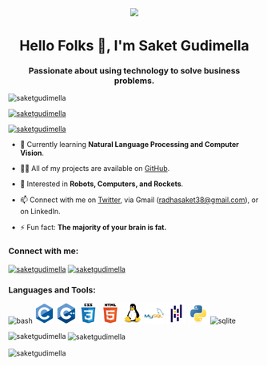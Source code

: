 <div align="center">
  <img src="https://media.giphy.com/media/M9gbBd9nbDrOTu1Mqx/giphy.gif" width="100"/>
</div>

<h1 align="center">Hello Folks 👋, I'm Saket Gudimella</h1>
<h3 align="center">Passionate about using technology to solve business problems.</h3>

<p align="left"> <img src="https://komarev.com/ghpvc/?username=saketgudimella&label=Profile%20views&color=0e75b6&style=flat" alt="saketgudimella" /> </p>

<p align="left"> <a href="https://github.com/SaketGudimella"><img src="https://github-profile-trophy.vercel.app/?username=saketgudimella" alt="saketgudimella" /></a> </p>

<p align="left"> <a href="https://twitter.com/saketgudimella" target="blank"><img src="https://img.shields.io/twitter/follow/saketgudimella?logo=twitter&style=for-the-badge" alt="saketgudimella" /></a> </p>

- 🌱 Currently learning **Natural Language Processing and Computer Vision**.

- 👨‍💻 All of my projects are available on [GitHub](https://github.com/SaketGudimella).

- 🧐 Interested in **Robots, Computers, and Rockets**.

- 📫 Connect with me on [Twitter](https://twitter.com/saketgudimella), via Gmail (radhasaket38@gmail.com), or on LinkedIn.

- ⚡ Fun fact: **The majority of your brain is fat.**

<h3 align="left">Connect with me:</h3>
<p align="left">
  <a href="https://twitter.com/saketgudimella" target="blank"><img align="center" src="https://raw.githubusercontent.com/rahuldkjain/github-profile-readme-generator/master/src/images/icons/Social/twitter.svg" alt="saketgudimella" height="30" width="40" /></a>
  <a href="https://linkedin.com/in/saketgudimella" target="blank"><img align="center" src="https://raw.githubusercontent.com/rahuldkjain/github-profile-readme-generator/master/src/images/icons/Social/linked-in-alt.svg" alt="saketgudimella" height="30" width="40" /></a>
</p>

<h3 align="left">Languages and Tools:</h3>

<p align="left"> 
  <img src="https://www.vectorlogo.zone/logos/gnu_bash/gnu_bash-icon.svg" alt="bash" width="40" height="40"/> 
  <img src="https://raw.githubusercontent.com/devicons/devicon/master/icons/c/c-original.svg" alt="c" width="40" height="40"/> 
  <img src="https://raw.githubusercontent.com/devicons/devicon/master/icons/cplusplus/cplusplus-original.svg" alt="cplusplus" width="40" height="40"/> 
  <img src="https://raw.githubusercontent.com/devicons/devicon/master/icons/css3/css3-original-wordmark.svg" alt="css3" width="40" height="40"/> 
  <img src="https://raw.githubusercontent.com/devicons/devicon/master/icons/html5/html5-original-wordmark.svg" alt="html5" width="40" height="40"/> 
  <img src="https://raw.githubusercontent.com/devicons/devicon/master/icons/linux/linux-original.svg" alt="linux" width="40" height="40"/> 
  <img src="https://raw.githubusercontent.com/devicons/devicon/master/icons/mysql/mysql-original-wordmark.svg" alt="mysql" width="40" height="40"/> 
  <img src="https://raw.githubusercontent.com/devicons/devicon/2ae2a900d2f041da66e950e4d48052658d850630/icons/pandas/pandas-original.svg" alt="pandas" width="40" height="40"/> 
  <img src="https://raw.githubusercontent.com/devicons/devicon/master/icons/python/python-original.svg"  width="40" height="40"/> 
  <img src="https://www.vectorlogo.zone/logos/sqlite/sqlite-icon.svg" alt="sqlite" width="40" height="40"/> 
</p>

<p align="left">
  <img align="left" src="https://github-readme-stats.vercel.app/api/top-langs?username=saketgudimella&show_icons=true&locale=en&layout=compact" alt="saketgudimella" />
</p>

<p>&nbsp;<img align="center" src="https://github-readme-stats.vercel.app/api?username=saketgudimella&show_icons=true&locale=en" alt="saketgudimella" /></p>

<p><img align="center" src="https://github-readme-streak-stats.herokuapp.com/?user=saketgudimella&" alt="saketgudimella" /></p>
